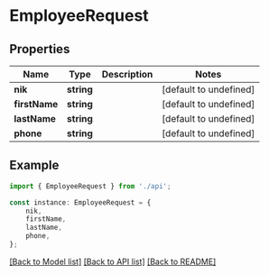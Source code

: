 # EmployeeRequest


## Properties

Name | Type | Description | Notes
------------ | ------------- | ------------- | -------------
**nik** | **string** |  | [default to undefined]
**firstName** | **string** |  | [default to undefined]
**lastName** | **string** |  | [default to undefined]
**phone** | **string** |  | [default to undefined]

## Example

```typescript
import { EmployeeRequest } from './api';

const instance: EmployeeRequest = {
    nik,
    firstName,
    lastName,
    phone,
};
```

[[Back to Model list]](../README.md#documentation-for-models) [[Back to API list]](../README.md#documentation-for-api-endpoints) [[Back to README]](../README.md)
